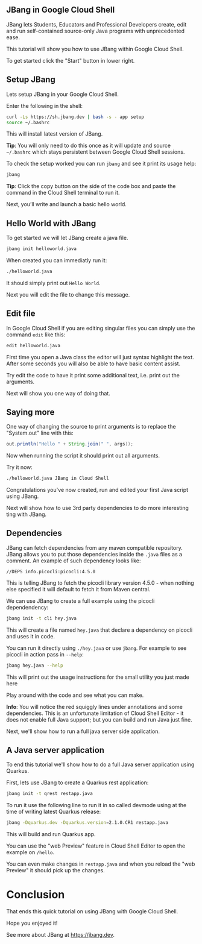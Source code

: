 ## JBang in Google Cloud Shell

JBang lets Students, Educators and Professional Developers create, edit and run self-contained source-only Java programs with unprecedented ease. 

This tutorial will show you how to use JBang within Google Cloud Shell.

To get started click the "Start" button in lower right.

## Setup JBang

Lets setup JBang in your Google Cloud Shell.

Enter the following in the shell:

```bash
curl -Ls https://sh.jbang.dev | bash -s - app setup
source ~/.bashrc
```

This will install latest version of JBang.

**Tip**: You will only need to do this once as it will update and source `~/.bashrc` which stays persistent between Google Cloud Shell sessions.

To check the setup worked you can run `jbang` and see it print its usage help:

```bash
jbang
```

**Tip**: Click the copy button on the side of the code box and paste the command in the Cloud Shell terminal to run it.

Next, you’ll write and launch a basic hello world.

## Hello World with JBang

To get started we will let JBang create a java file.

```bash
jbang init helloworld.java
```

When created you can immediatly run it:

```bash
./helloworld.java
```

It should simply print out `Hello World`.

Next you will edit the file to change this message.

## Edit file

In Google Cloud Shell if you are editing singular files you can simply use the command `edit` like this:

```bash
edit helloworld.java
```

First time you open a Java class the editor will just syntax highlight the text. After some seconds you will also be able to have basic content assist.

Try edit the code to have it print some additional text, i.e. print out the arguments.

Next will show you one way of doing that.

## Saying more

One way of changing the source to print arguments is to replace the "System.out" line with this:

```java
out.println("Hello " + String.join(" ", args));
```

Now when running the script it should print out all arguments.

Try it now:

```bash
./helloworld.java JBang in Cloud Shell
```

Congratulations you've now created, run and edited your first Java script using JBang.

Next will show how to use 3rd party dependencies to do more interesting ting with JBang.

## Dependencies

JBang can fetch dependencies from any maven compatible repository. JBang allows you to put those dependencies inside the `.java` files as a comment. An example of such dependency looks like:

```
//DEPS info.picocli:picocli:4.5.0
```

This is telling JBang to fetch the picocli library version 4.5.0 - when nothing else specified it will default to fetch it from Maven central.

We can use JBang to create a full example using the picocli dependendency:

```bash
jbang init -t cli hey.java
```

This will create a file named `hey.java` that <walkthrough-editor-select-regex filePath="hey.java" regex="//DEPS.*">declare a dependency on picocli</walkthrough-editor-select-regex> and <walkthrough-editor-select-regex filePath="hey.java" regex="@Parameters">uses it in code</walkthrough-editor-select-regex>.

You can run it directly using `./hey.java` or use `jbang`. For example to see picocli in action pass in `--help`:

```bash
jbang hey.java --help
```

This will print out the usage instructions for the small utility you just made here

Play around with the code and see what you can make.

**Info**: You will notice the red squiggly lines under annotations and some dependencies. This is an unfortunate limitation of Cloud Shell Editor - it does not enable full Java support; but you can build and run Java just fine.

Next, we'll show how to run a full java server side application.

## A Java server application

To end this tutorial we'll show how to do a full Java server application using Quarkus.

First, lets use JBang to create a Quarkus rest application:

```bash
jbang init -t qrest restapp.java
```

To run it use the following line to run it in so called devmode using at the time of writing latest Quarkus release:

```bash
jbang -Dquarkus.dev -Dquarkus.version=2.1.0.CR1 restapp.java
```

This will build and run Quarkus app. 

You can use the "web Preview" feature in Cloud Shell Editor to open the example on `/hello`.

You can even make changes in <walkthrough-editor-open-file filePath="restapp.java">`restapp.java`</walkthrough-editor-open-file> and when you reload the "web Preview" it should pick up the changes.

# Conclusion

That ends this quick tutorial on using JBang with Google Cloud Shell.

Hope you enjoyed it!

See more about JBang at https://jbang.dev.








